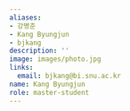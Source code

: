 ```yaml
---
aliases:
- 강병준
- Kang Byungjun
- bjkang
description: ''
image: images/photo.jpg
links:
  email: bjkang@bi.snu.ac.kr
name: Kang Byungjun
role: master-student
---
```

